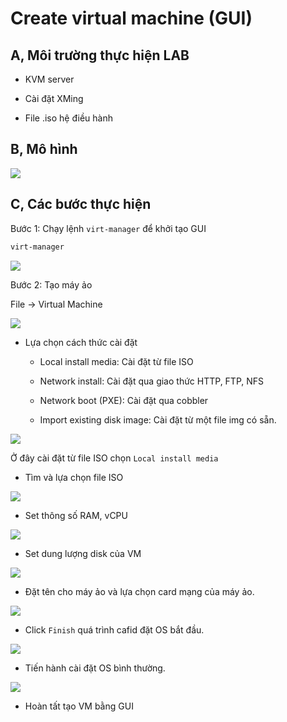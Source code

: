 # Create virtual machine (GUI)

## A, Môi trường thực hiện LAB

- KVM server

- Cài đặt XMing

- File .iso hệ điều hành
	
## B, Mô hình

![](images/createvmgui/Screenshot_24.png)

## C, Các bước thực hiện

Bước 1: Chạy lệnh `virt-manager` để khởi tạo GUI

```sh
virt-manager
```

![](images/createvmgui/Screenshot_21.png)

Bước 2: Tạo máy ảo

File -> Virtual Machine

![](images/createvmgui/Screenshot_22.png)

- Lựa chọn cách thức cài đặt

	+ Local install media: Cài đặt từ file ISO
	
	+ Network install: Cài đặt qua giao thức HTTP, FTP, NFS
	
	+ Network boot (PXE): Cài đặt qua cobbler
	
	+ Import existing disk image: Cài đặt từ một file img có sẵn.
	
![](images/createvmgui/Screenshot_23.png)

Ở đây cài đặt từ file ISO chọn `Local install media`

- Tìm và lựa chọn file ISO

![](images/createvmgui/Screenshot_25.png)

- Set thông số RAM, vCPU

![](images/createvmgui/Screenshot_26.png)

- Set dung lượng disk của VM

![](images/createvmgui/Screenshot_27.png)

- Đặt tên cho máy ảo và lựa chọn card mạng của máy ảo.

![](images/createvmgui/Screenshot_28.png)

- Click `Finish` quá trình cafid đặt OS bắt đầu.

![](images/createvmgui/Screenshot_29.png)

- Tiến hành cài đặt OS bình thường.

![](images/createvmgui/Screenshot_30.png)

- Hoàn tất tạo VM bằng GUI
